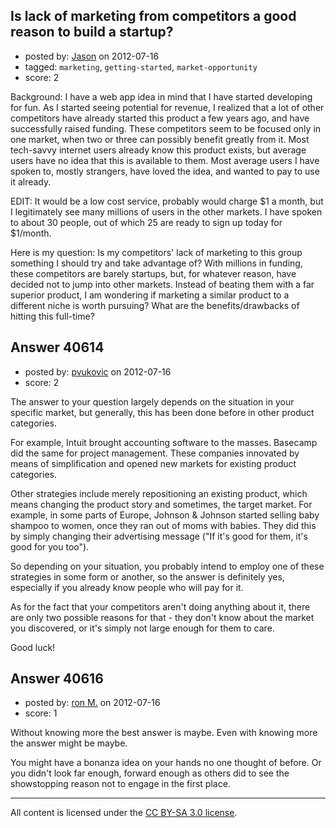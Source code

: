 ## Is lack of marketing from competitors a good reason to build a startup?

- posted by: [Jason](https://stackexchange.com/users/-1/18809-jason) on 2012-07-16
- tagged: `marketing`, `getting-started`, `market-opportunity`
- score: 2

Background:
I have a web app idea in mind that I have started developing for fun. As I started seeing potential for revenue, I realized that a lot of other competitors have already started this product a few years ago, and have successfully raised funding. These competitors seem to be focused only in one market, when two or three can possibly benefit greatly from it. Most tech-savvy internet users already know this product exists, but average users have no idea that this is available to them. Most average users I have spoken to, mostly strangers, have loved the idea, and wanted to pay to use it already. 

EDIT: It would be a low cost service, probably would charge $1 a month, but I legitimately see many millions of users in the other markets. I have spoken to about 30 people, out of which 25 are ready to sign up today for $1/month. 

Here is my question:
Is my competitors' lack of marketing to this group something I should try and take advantage of? With millions in funding, these competitors are barely startups, but, for whatever reason, have decided not to jump into other markets. Instead of beating them with a far superior product, I am wondering if marketing a similar product to a different niche is worth pursuing? What are the benefits/drawbacks of hitting this full-time?



## Answer 40614

- posted by: [pvukovic](https://stackexchange.com/users/-1/11662-pvukovic) on 2012-07-16
- score: 2

The answer to your question largely depends on the situation in your specific market, but generally, this has been done before in other product categories. 

For example, Intuit brought accounting software to the masses. Basecamp did the same for project management. These companies innovated by means of simplification and opened new markets for existing product categories.

Other strategies include merely repositioning an existing product, which means changing the product story and sometimes, the target market. For example, in some parts of Europe, Johnson & Johnson started selling baby shampoo to women, once they ran out of moms with babies. They did this by simply changing their advertising message ("If it's good for them, it's good for you too").

So depending on your situation, you probably intend to employ one of these strategies in some form or another, so the answer is definitely yes, especially if you already know people who will pay for it.

As for the fact that your competitors aren't doing anything about it, there are only two possible reasons for that - they don't know about the market you discovered, or it's simply not large enough for them to care. 

Good luck!


## Answer 40616

- posted by: [ron M.](https://stackexchange.com/users/-1/2122-ron-m) on 2012-07-16
- score: 1

Without knowing more the best answer is maybe. Even with knowing more the answer might be maybe.

You might have a bonanza idea on your hands no one thought of before.
Or you didn't look far enough, forward enough as others did to see the showstopping reason not to engage in the first place.



---

All content is licensed under the [CC BY-SA 3.0 license](https://creativecommons.org/licenses/by-sa/3.0/).
